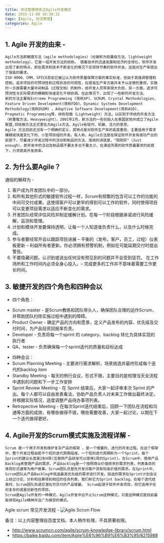 ```yaml
---
title: 测试管理修炼之Agile开发模式
date: 2015-11-08 10:30:32
tags: [Agile, 测试管理]
categories: Agile
---
```

## 1. Agile 开发的由来 -
```
Agile方法即敏捷方法（agile methodologies）（也被称为轻量级方法，lightweight methodology），它是一组开发方法的统称。 随着技术的迅速发展和经济的全球化，软件开发出现了新的特点，即在需求和技术不断变化的情况下实现快节奏的软件开发，这就对生产率提出了很高的要求。
ISO-9000、CMM、SPICE目前已被公认为软件质量保障方面的事实标准，但由于其强调管理和控制，追求项目的可预测性和过程状态的可视性，在提高生产率方面并未予以足够的重视，实施时一方面需要大量中间制品（过程文档）的制作，给开发人员带来很大负担，另一方面，追求可预测性与实际需求的模糊和快速变化不相协调。在此情况下，出现了一些新的开发方法。
新的方法主要有Extreme Programming (简称XP)、SCRUM、Crystal Methodologies、Feature Driven Development(简称FDD)、Dynamic Systems Development Methodology(简称DSDM) 、Adaptive Software Development(简称ASD)、Pragmatic Programming等，统称轻载（Lightweight）方法，以区别于传统的开发方法（称重载方法，Heavyweight）。2001年2月，新方法的一些创始人在美国犹他州成立了Agile 联盟,将轻载方法正式更名为Agile方法，Agile有轻巧、机敏、活力的意思。
Agile 方法目前还没有一个明确的定义，其特点是对软件生产率的高度重视，主要适用于需求模糊或快速变化下的、小型项目组的开发。有人称，Agile方法是在保证软件开发有成功产出的前提下，尽量减少开发过程中的活动和制品的方法，笼统的讲就是，"刚刚好"（Just enough），即开发中的活动及制品既不要太多也不要太少，在满足所需的软件质量要求的前提下，力求提高开发效率。
```
<!--more-->

## 2. 为什么要Agile？
通俗的解释为 -
1. 客户成为开发团队中的一部分。
2. 和所有其他形式的敏捷软件过程一样，Scrum有频繁的包含可以工作的功能的中间可交付成果。这使得客户可以更早的得到可以工作的软件，同时使得项目可以变更项目需求以适应不断变化的需求。
3. 开发团队经常评估风险并制定缓解计划。在每一个阶段根据承诺进行风险缓解，监测和管理。
4. 计划和模块开发要保持透明，让每一个人知道谁负责什么，以及什么时候完成。
5. 参与者要经常开会以跟踪项目进展 – 平衡的（发布，客户，员工，过程）仪表板更新 – 利益所有者更新。你必须拥有预警机制，例如在可能延期交付时提出警告。
6. 不要隐藏问题。认识到或说出任何没有预见到的问题并不会受到惩罚。
在工作场所和工作时间内必须全身心投入。– 完成更多的工作并不意味着需要工作更长时间。

## 3. 敏捷开发的四个角色和四种会以
+ 四个角色：
 - Scrum master - 是Scrum教练和团队带头人，确保团队合理的运作Scrum，并帮助团队扫除实施过程中遇到的障碍。
 - Product Owner - 确定产品的方向和愿景，定义产品发布的内容、优先级及交付时间，为产品投资回报率负责。
 - Developer - 负责将每一个sprint 的 category、backlog 转化为具体实现的执行者
 - QA、tester - 负责确保每一个sprint迭代的质量和目标达成


+ 四种会议：
 + Scrum Planning Meeting - 主要进行需求解析，场景挑选并最终形成每个迭代的backlog item
 + Standby Meeting - 每天的例行会议，形式不限，主要目的是梳理当天全流程中遇到的问题和下一步工作安排
 + Sprint Review Meeting - 在 Sprint 结束后，大家一起评审本次 Sprint 的产出。每个人都可以自由发表看法，协助产品负责人对未来工作做出最终决定。并根据实际情况，适度调整产品待办事项列表。
 + Retropective Meeting - 在每次Sprint迭代结束后，回顾一下团队在流程和沟通等方面的成效，有哪些做得不错，哪些需要改善，大家一起讨论，以期在下一个迭代做得更好。

## 4. Agile开发的Scrum模式实施及流程详解 -
	Scrum 是一个用于开发和维护复杂产品的框架 ，是一个增量的、迭代的开发过程。在这个框架中，整个开发过程由若干个短的迭代周期组成，一个短的迭代周期称为一个Sprint，每个Sprint的建议长度是2到4周(互联网产品研发可以使用1周的Sprint)。在Scrum中，使用产品Backlog来管理产品的需求，产品backlog是一个按照商业价值排序的需求列表，列表条目的体现形式通常为用户故事。Scrum团队总是先开发对客户具有较高价值的需求。在Sprint中，Scrum团队从产品Backlog中挑选最高优先级的需求进行开发。挑选的需求在Sprint计划会议上经过讨论、分析和估算得到相应的任务列表，我们称它为Sprint backlog。在每个迭代结束时，Scrum团队将递交潜在可交付的产品增量。 Scrum起源于软件开发项目，但它适用于任何复杂的或是创新性的项目。
	Scrum是Agile开发的一种模式，Agile开发中远不止Scrum这种模式，只是这种模式是目前最能体现Agile精神并且广为接受的模式。

 Agile scrum 常见开发流程 -
![Agile Scrum Flow](/images/ScrumCN_Scrum_Process_710.png)

备注：以上内容整理自百度文档，本人稍作处理，不具原著权限。
 - http://www.scrumcn.com/agile/scrum-knowledge-library/scrum.html
 - https://baike.baidu.com/item/Agile%E6%96%B9%E6%B3%95/8215988
